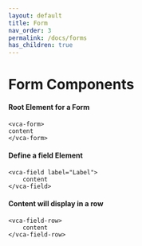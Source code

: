 ```yaml
---
layout: default
title: Form
nav_order: 3
permalink: /docs/forms
has_children: true
---
```


# Form Components

#### Root Element for a Form

```
<vca-form>
content
</vca-form>
```

#### Define a field Element

```
<vca-field label="Label">
    content
</vca-field>
```

#### Content will display in a row
```
<vca-field-row>
    content
</vca-field-row>
```
